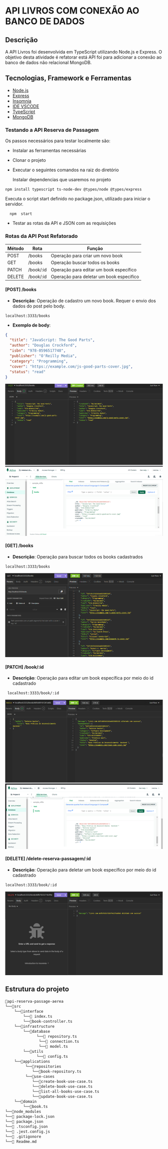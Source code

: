 # API LIVROS COM CONEXÃO AO BANCO DE DADOS 

## Descrição

A API Livros foi desenvolvida em TypeScript utilizando Node.js e Express. O objetivo desta atividade é refatorar está API foi para adicionar a conexão ao banco de dados não relacional MongoDB.

## Tecnologias, Framework e Ferramentas

- [Node.js](https://nodejs.org/en)
- [Express](https://expressjs.com/)
- [Insomnia](https://insomnia.rest/download)
- [IDE VSCODE](https://code.visualstudio.com/download)
- [TypeScript](https://www.typescriptlang.org/)
- [MongoDB](https://www.mongodb.com/pt-br)

### Testando a API Reserva de Passagem

Os passos necessários para testar localmente são:

- Instalar as ferramentas necessárias
- Clonar o projeto
- Executar o seguintes comandos na raiz do diretório

  Instalar dependencias que usaremos no projeto

````
npm install typescript ts-node-dev @types/node @types/express
````
 
  Executa o script start definido no package.json, utilizado para iniciar o servidor. 
  ```plaintext
    npm  start
   ```
- Testar as rotas da API e JSON com as requisições

### Rotas da API Post Refatorado 

| Método | Rota                                | Função                                            |
| ------ | ----------------------------------- | ------------------------------------------------- |
| POST   | /books                     | Operação para criar um novo book                 |
| GET    | /books                | Operação buscar todos os books       |
| PATCH    | /book/:id   | Operação para editar um book específico       |
| DELETE    | /book/:id        | Operação para deletar um book especifico       |




#### [POST] /books
- **Descrição**: Operação de cadastro um novo book. Requer o envio dos dados do post pelo body.

```plainttext
localhost:3333/books
```
- **Exemplo de body**:

```json
{
  "title": "JavaScript: The Good Parts",
  "author": "Douglas Crockford",
  "isbn": "978-0596517748",
  "publisher": "O'Reilly Media",
  "category": "Programming",
  "cover": "https://example.com/js-good-parts-cover.jpg",
  "status": "read"
}

```
![post](imagens/post.png)
![post](imagens/post_mongodb.png)


#### [GET] /books
- **Descrição**: Operação para buscar todos os books cadastrados

```plaintext
localhost:3333/books
```
![getposts](imagens/list_all.png)

#### [PATCH] /book/:id

- **Descrição**: Operação para editar um book específica por meio do id cadastrado

```plaintext
 localhost:3333/book/:id
```
![patch](imagens/patch_book.png)
![patch](imagens/patch_mongodb.png)


#### [DELETE] /delete-reserva-passagem/:id

- **Descrição**: Operação para deletar um book específico por meio do id cadastrado

```plaintext
localhost:3333/book/:id
```
![delete](imagens/deleteId.png)

## Estrutura do projeto

```plaintext
📂api-reserva-passage-aerea
└──📂src
    └──📂interface
        └──📄 index.ts
        └──📄book-controller.ts
    └──📂infrastructure
        └──📂database
              └──📄 repository.ts
               └──📄 connection.ts
               └──📄 model.ts
        └──📂utils
              └──📄 config.ts
    └──📂applications
         └──📂repositories
            └──📄book-repository.ts
         └──📂use-cases
            └──📄create-book-use-case.ts
            └──📄delete-book-use-case.ts
            └──📄list-all-books-use-case.ts
            └──📄update-book-use-case.ts
    └──📂domain
        └──📄book.ts
└──📂node_modules
└──📄 package-lock.json
└──📄 package.json
└──📄 .tsconfig.json
└──📄 .jest.config.js
└──📄 .gitigonore
└──📄 Readme.md
